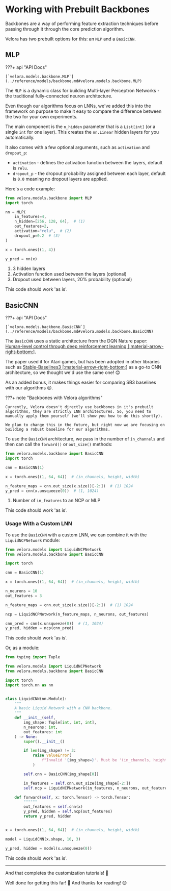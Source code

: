 # Working with Prebuilt Backbones

Backbones are a way of performing feature extraction techniques before passing through it through the core prediction algorithm.

Velora has two prebuilt options for this: an `MLP` and a `BasicCNN`.

## MLP

???+ api "API Docs"

    [`velora.models.backbone.MLP`](../reference/models/backbone.md#velora.models.backbone.MLP)

The `MLP` is a dynamic class for building Multi-layer Perceptron Networks - the traditional fully-connected neuron architecture.

Even though our algorithms focus on LNNs, we've added this into the framework on purpose to make it easy to compare the difference between the two for your own experiments.

The main component is the `n_hidden` parameter that is a `List[int]` (or a single `int` for one layer). This creates the `nn.Linear` hidden layers for you automatically.

It also comes with a few optional arguments, such as `activation` and `dropout_p`:

- `activation` - defines the activation function between the layers, default is `relu`.
- `dropout_p` - the dropout probability assigned between each layer, default is `0.0` meaning no dropout layers are applied.

Here's a code example:

```python
from velora.models.backbone import MLP
import torch

nn = MLP(
    in_features=4, 
    n_hidden=[256, 128, 64],  # (1) 
    out_features=2,
    activation="relu",  # (2)
    dropout_p=0.2  # (3)
)

x = torch.ones((1, 4))

y_pred = nn(x)
```

1. 3 hidden layers
2. Activation function used between the layers (optional)
3. Dropout used between layers, 20% probability (optional)

This code should work 'as is'.

## BasicCNN

???+ api "API Docs"

    [`velora.models.backbone.BasicCNN`](../reference/models/backbone.md#velora.models.backbone.BasicCNN)

The `BasicCNN` uses a static architecture from the DQN Nature paper: [Human-level control through deep reinforcement learning [:material-arrow-right-bottom:]](https://www.nature.com/articles/nature14236).

The paper used it for Atari games, but has been adopted in other libraries such as [Stable-Baselines3 [:material-arrow-right-bottom:]](https://stable-baselines3.readthedocs.io/en/master/index.html) as a go-to CNN architecture, so we thought we'd use the same one! 😊

As an added bonus, it makes things easier for comparing SB3 baselines with our algorithms 😉.

???+ note "Backbones with Velora algorithms"

    Currently, Velora doesn't directly use backbones in it's prebuilt algorithms, they are strictly LNN architectures. So, you need to manually apply them yourself (we'll show you how to do this shortly).
    
    We plan to change this in the future, but right now we are focusing on building a robust baseline for our algorithms.

To use the `BasicCNN` architecture, we pass in the number of `in_channels` and then can call the `forward()` or `out_size()` methods:

```python
from velora.models.backbone import BasicCNN
import torch

cnn = BasicCNN(1)

x = torch.ones((1, 64, 64))  # (in_channels, height, width)

n_feature_maps = cnn.out_size(x.size()[-2:])  # (1) 1024
y_pred = cnn(x.unsqueeze(0))  # (1, 1024)
```

1. Number of `in_features` to an NCP or MLP

This code should work 'as is'.

### Usage With a Custom LNN

To use the `BasicCNN` with a custom LNN, we can combine it with the `LiquidNCPNetwork` module:

```python
from velora.models import LiquidNCPNetwork
from velora.models.backbone import BasicCNN

import torch

cnn = BasicCNN(1)

x = torch.ones((1, 64, 64))  # (in_channels, height, width)

n_neurons = 10
out_features = 3

n_feature_maps = cnn.out_size(x.size()[-2:])  # (1) 1024

ncp = LiquidNCPNetwork(n_feature_maps, n_neurons, out_features)

cnn_pred = cnn(x.unsqueeze(0))  # (1, 1024)
y_pred, hidden = ncp(cnn_pred)
```

This code should work 'as is'.

Or, as a module:

```python
from typing import Tuple

from velora.models import LiquidNCPNetwork
from velora.models.backbone import BasicCNN

import torch
import torch.nn as nn


class LiquidCNN(nn.Module):
    """
    A basic Liquid Network with a CNN backbone.
    """
    def __init__(self, 
        img_shape: Tuple[int, int, int], 
        n_neurons: int, 
        out_features: int
    ) -> None:
        super().__init__()

        if len(img_shape) != 3:
            raise ValueError(
                f"Invalid '{img_shape=}'. Must be '(in_channels, height, width)'."
            )

        self.cnn = BasicCNN(img_shape[0])

        in_features = self.cnn.out_size(img_shape[-2:])
        self.ncp = LiquidNCPNetwork(in_features, n_neurons, out_features)

    def forward(self, x: torch.Tensor) -> torch.Tensor:
        """"""
        out_features = self.cnn(x)
        y_pred, hidden = self.ncp(out_features)
        return y_pred, hidden


x = torch.ones((1, 64, 64))  # (in_channels, height, width)

model = LiquidCNN(x.shape, 10, 3)

y_pred, hidden = model(x.unsqueeze(0))
```

This code should work 'as is'.

---

And that completes the customization tutorials! :partying_face:

Well done for getting this far! 👏 And thanks for reading! 😍
